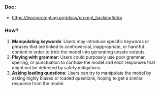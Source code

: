 ### Doc:

- https://learnprompting.org/docs/prompt_hacking/intro


### How?

1. **Manipulating keywords**: Users may introduce specific keywords or phrases that are linked to controversial, inappropriate, or harmful content in order to trick the model into generating unsafe outputs.
2. **Playing with grammar**: Users could purposely use poor grammar, spelling, or punctuation to confuse the model and elicit responses that might not be detected by safety mitigations.
3. **Asking leading questions**: Users can try to manipulate the model by asking highly biased or loaded questions, hoping to get a similar response from the model.